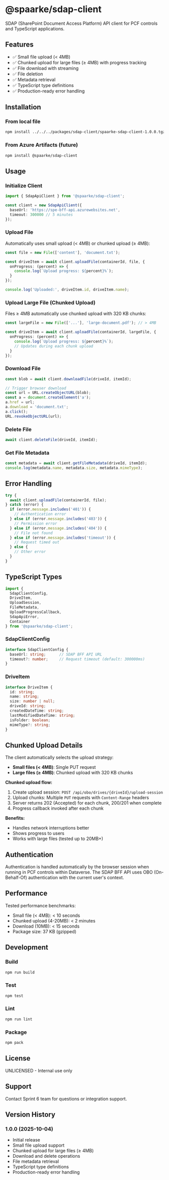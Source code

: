 # @spaarke/sdap-client

SDAP (SharePoint Document Access Platform) API client for PCF controls and TypeScript applications.

## Features

- ✅ Small file upload (< 4MB)
- ✅ Chunked upload for large files (≥ 4MB) with progress tracking
- ✅ File download with streaming
- ✅ File deletion
- ✅ Metadata retrieval
- ✅ TypeScript type definitions
- ✅ Production-ready error handling

## Installation

### From local file

```bash
npm install ../../../packages/sdap-client/spaarke-sdap-client-1.0.0.tgz
```

### From Azure Artifacts (future)

```bash
npm install @spaarke/sdap-client
```

## Usage

### Initialize Client

```typescript
import { SdapApiClient } from '@spaarke/sdap-client';

const client = new SdapApiClient({
  baseUrl: 'https://spe-bff-api.azurewebsites.net',
  timeout: 300000 // 5 minutes
});
```

### Upload File

Automatically uses small upload (< 4MB) or chunked upload (≥ 4MB):

```typescript
const file = new File(['content'], 'document.txt');

const driveItem = await client.uploadFile(containerId, file, {
  onProgress: (percent) => {
    console.log(`Upload progress: ${percent}%`);
  }
});

console.log('Uploaded:', driveItem.id, driveItem.name);
```

### Upload Large File (Chunked Upload)

Files ≥ 4MB automatically use chunked upload with 320 KB chunks:

```typescript
const largeFile = new File(['...'], 'large-document.pdf'); // > 4MB

const driveItem = await client.uploadFile(containerId, largeFile, {
  onProgress: (percent) => {
    console.log(`Upload progress: ${percent}%`);
    // Updates during each chunk upload
  }
});
```

### Download File

```typescript
const blob = await client.downloadFile(driveId, itemId);

// Trigger browser download
const url = URL.createObjectURL(blob);
const a = document.createElement('a');
a.href = url;
a.download = 'document.txt';
a.click();
URL.revokeObjectURL(url);
```

### Delete File

```typescript
await client.deleteFile(driveId, itemId);
```

### Get File Metadata

```typescript
const metadata = await client.getFileMetadata(driveId, itemId);
console.log(metadata.name, metadata.size, metadata.mimeType);
```

## Error Handling

```typescript
try {
  await client.uploadFile(containerId, file);
} catch (error) {
  if (error.message.includes('401')) {
    // Authentication error
  } else if (error.message.includes('403')) {
    // Permission error
  } else if (error.message.includes('404')) {
    // File not found
  } else if (error.message.includes('timeout')) {
    // Request timed out
  } else {
    // Other error
  }
}
```

## TypeScript Types

```typescript
import {
  SdapClientConfig,
  DriveItem,
  UploadSession,
  FileMetadata,
  UploadProgressCallback,
  SdapApiError,
  Container
} from '@spaarke/sdap-client';
```

### SdapClientConfig

```typescript
interface SdapClientConfig {
  baseUrl: string;      // SDAP BFF API URL
  timeout?: number;     // Request timeout (default: 300000ms)
}
```

### DriveItem

```typescript
interface DriveItem {
  id: string;
  name: string;
  size: number | null;
  driveId: string;
  createdDateTime: string;
  lastModifiedDateTime: string;
  isFolder: boolean;
  mimeType?: string;
}
```

## Chunked Upload Details

The client automatically selects the upload strategy:

- **Small files (< 4MB)**: Single PUT request
- **Large files (≥ 4MB)**: Chunked upload with 320 KB chunks

**Chunked upload flow:**

1. Create upload session: `POST /api/obo/drives/{driveId}/upload-session`
2. Upload chunks: Multiple `PUT` requests with `Content-Range` headers
3. Server returns 202 (Accepted) for each chunk, 200/201 when complete
4. Progress callback invoked after each chunk

**Benefits:**

- Handles network interruptions better
- Shows progress to users
- Works with large files (tested up to 20MB+)

## Authentication

Authentication is handled automatically by the browser session when running in PCF controls within Dataverse. The SDAP BFF API uses OBO (On-Behalf-Of) authentication with the current user's context.

## Performance

Tested performance benchmarks:

- Small file (< 4MB): < 10 seconds
- Chunked upload (4-20MB): < 2 minutes
- Download (10MB): < 15 seconds
- Package size: 37 KB (gzipped)

## Development

### Build

```bash
npm run build
```

### Test

```bash
npm test
```

### Lint

```bash
npm run lint
```

### Package

```bash
npm pack
```

## License

UNLICENSED - Internal use only

## Support

Contact Sprint 6 team for questions or integration support.

## Version History

### 1.0.0 (2025-10-04)

- Initial release
- Small file upload support
- Chunked upload for large files (≥ 4MB)
- Download and delete operations
- File metadata retrieval
- TypeScript type definitions
- Production-ready error handling
